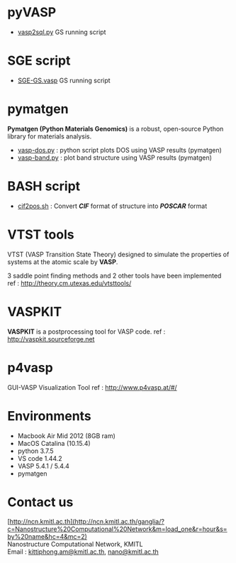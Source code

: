 # pyVASP
- [vasp2sql.py](https://github.com/kittiphong-am/pyVASP/blob/master/vasp2sql.py) GS running script


# SGE script
- [SGE-GS.vasp](https://github.com/kittiphong-am/pyVASP/blob/master/VASP-GS.sge) GS running script


# pymatgen
**Pymatgen (Python Materials Genomics)** is a robust, open-source Python library for materials analysis.
- [vasp-dos.py](https://github.com/kittiphong-am/pyVASP/blob/master/vasp-dos.py) : python script plots DOS using VASP results (pymatgen)
- [vasp-band.py](https://github.com/kittiphong-am/pyVASP/blob/master/vasp-band.py) : plot band structure using VASP results (pymatgen)


# BASH script
- [cif2pos.sh](https://github.com/kittiphong-am/pyVASP/blob/master/cif2pos.sh) : Convert ***CIF*** format of structure into ***POSCAR*** format


# VTST tools
VTST (VASP Transition State Theory) designed to simulate the properties of systems at the atomic scale by **VASP**.

3 saddle point finding methods and 2 other tools have been implemented
ref : http://theory.cm.utexas.edu/vtsttools/


# VASPKIT
**VASPKIT** is a postprocessing tool for VASP code.
ref : http://vaspkit.sourceforge.net


# p4vasp
GUI-VASP Visualization Tool
ref : http://www.p4vasp.at/#/


# Environments
- Macbook Air Mid 2012 (8GB ram)
- MacOS Catalina (10.15.4)
- python 3.7.5
- VS code 1.44.2
- VASP 5.4.1 / 5.4.4
- pymatgen 


# Contact us
[http://ncn.kmitl.ac.th](http://ncn.kmitl.ac.th/ganglia/?c=Nanostructure%20Computational%20Network&m=load_one&r=hour&s=by%20name&hc=4&mc=2)<br>
Nanostructure Computational Network, KMITL<br>
Email : kittiphong.am@kmitl.ac.th, nano@kmitl.ac.th

